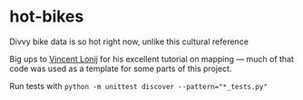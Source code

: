 # hot-bikes
Divvy bike data is so hot right now, unlike this cultural reference

Big ups to [Vincent Lonij](https://github.com/vincentropy/python_cartography_tutorial) for his excellent tutorial on mapping — much of that code was used as a template for some parts of this project. 

Run tests with ```python -m unittest discover --pattern="*_tests.py"```